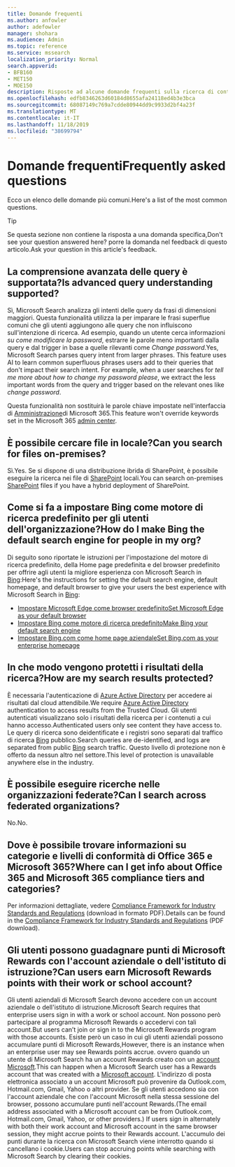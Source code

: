 ```yaml
---
title: Domande frequenti
ms.author: anfowler
author: adefowler
manager: shohara
ms.audience: Admin
ms.topic: reference
ms.service: mssearch
localization_priority: Normal
search.appverid:
- BFB160
- MET150
- MOE150
description: Risposte ad alcune domande frequenti sulla ricerca di contenuti nell'organizzazione e su Microsoft Search
ms.openlocfilehash: edfb8346263d60184d8655afa24118ed4b3e3bca
ms.sourcegitcommit: 68087149c769a7cdde80944dd9c9933d2bf4a23f
ms.translationtype: MT
ms.contentlocale: it-IT
ms.lasthandoff: 11/18/2019
ms.locfileid: "38699794"
---
```

# <a name="frequently-asked-questions"></a><span data-ttu-id="e3645-103">Domande frequenti</span><span class="sxs-lookup"><span data-stu-id="e3645-103">Frequently asked questions</span></span>

<span data-ttu-id="e3645-104">Ecco un elenco delle domande più comuni.</span><span class="sxs-lookup"><span data-stu-id="e3645-104">Here's a list of the most common questions.</span></span>

> [!TIP]
> <span data-ttu-id="e3645-105">Se questa sezione non contiene la risposta a una domanda specifica,</span><span class="sxs-lookup"><span data-stu-id="e3645-105">Don't see your question answered here?</span></span> <span data-ttu-id="e3645-106">porre la domanda nel feedback di questo articolo.</span><span class="sxs-lookup"><span data-stu-id="e3645-106">Ask your question in this article's feedback.</span></span>

## <a name="is-advanced-query-understanding-supported"></a><span data-ttu-id="e3645-107">La comprensione avanzata delle query è supportata?</span><span class="sxs-lookup"><span data-stu-id="e3645-107">Is advanced query understanding supported?</span></span>

<span data-ttu-id="e3645-p102">Sì, Microsoft Search analizza gli intenti delle query da frasi di dimensioni maggiori. Questa funzionalità utilizza Ia per imparare le frasi superflue comuni che gli utenti aggiungono alle query che non influiscono sull'intenzione di ricerca. Ad esempio, quando un utente cerca informazioni *su come modificare la password*, estrarre le parole meno importanti dalla query e dal trigger in base a quelle rilevanti come *Change password*.</span><span class="sxs-lookup"><span data-stu-id="e3645-p102">Yes, Microsoft Search parses query intent from larger phrases. This feature uses AI to learn common superfluous phrases users add to their queries that don't impact their search intent. For example, when a user searches for *tell me more about how to change my password please*, we extract the less important words from the query and trigger based on the relevant ones like *change password*.</span></span>
  
<span data-ttu-id="e3645-111">Questa funzionalità non sostituirà le parole chiave impostate nell'interfaccia di [Amministrazione](https://admin.microsoft.com)di Microsoft 365.</span><span class="sxs-lookup"><span data-stu-id="e3645-111">This feature won't override keywords set in the Microsoft 365 [admin center](https://admin.microsoft.com).</span></span>
  
## <a name="can-you-search-for-files-on-premises"></a><span data-ttu-id="e3645-112">È possibile cercare file in locale?</span><span class="sxs-lookup"><span data-stu-id="e3645-112">Can you search for files on-premises?</span></span>

<span data-ttu-id="e3645-113">Sì.</span><span class="sxs-lookup"><span data-stu-id="e3645-113">Yes.</span></span> <span data-ttu-id="e3645-114">Se si dispone di una distribuzione ibrida di SharePoint, è possibile eseguire la ricerca nei file di [SharePoint](http://sharepoint.com/) locali.</span><span class="sxs-lookup"><span data-stu-id="e3645-114">You can search on-premises [SharePoint](http://sharepoint.com/) files if you have a hybrid deployment of SharePoint.</span></span>
  
## <a name="how-do-i-make-bing-the-default-search-engine-for-people-in-my-org"></a><span data-ttu-id="e3645-115">Come si fa a impostare Bing come motore di ricerca predefinito per gli utenti dell'organizzazione?</span><span class="sxs-lookup"><span data-stu-id="e3645-115">How do I make Bing the default search engine for people in my org?</span></span>

<span data-ttu-id="e3645-116">Di seguito sono riportate le istruzioni per l'impostazione del motore di ricerca predefinito, della Home page predefinita e del browser predefinito per offrire agli utenti la migliore esperienza con Microsoft Search in [Bing](https://Bing.com):</span><span class="sxs-lookup"><span data-stu-id="e3645-116">Here's the instructions for setting the default search engine, default homepage, and default browser to give your users the best experience with Microsoft Search in [Bing](https://Bing.com):</span></span>

- [<span data-ttu-id="e3645-117">Impostare Microsoft Edge come browser predefinito</span><span class="sxs-lookup"><span data-stu-id="e3645-117">Set Microsoft Edge as your default browser</span></span>](set-default-browser.md)
- [<span data-ttu-id="e3645-118">Impostare Bing come motore di ricerca predefinito</span><span class="sxs-lookup"><span data-stu-id="e3645-118">Make Bing your default search engine</span></span>](set-default-search-engine.md)
- [<span data-ttu-id="e3645-119">Impostare Bing.com come home page aziendale</span><span class="sxs-lookup"><span data-stu-id="e3645-119">Set Bing.com as your enterprise homepage</span></span>](set-default-homepage.md)

  
## <a name="how-are-my-search-results-protected"></a><span data-ttu-id="e3645-120">In che modo vengono protetti i risultati della ricerca?</span><span class="sxs-lookup"><span data-stu-id="e3645-120">How are my search results protected?</span></span>

<span data-ttu-id="e3645-121">È necessaria l'autenticazione di [Azure Active Directory](https://docs.microsoft.com/azure/active-directory/) per accedere ai risultati dal cloud attendibile.</span><span class="sxs-lookup"><span data-stu-id="e3645-121">We require [Azure Active Directory](https://docs.microsoft.com/azure/active-directory/) authentication to access results from the Trusted Cloud.</span></span> <span data-ttu-id="e3645-122">Gli utenti autenticati visualizzano solo i risultati della ricerca per i contenuti a cui hanno accesso.</span><span class="sxs-lookup"><span data-stu-id="e3645-122">Authenticated users only see content they have access to.</span></span> <span data-ttu-id="e3645-123">Le query di ricerca sono deidentificate e i registri sono separati dal traffico di ricerca [Bing](https://Bing.com) pubblico.</span><span class="sxs-lookup"><span data-stu-id="e3645-123">Search queries are de-identified, and logs are separated from public [Bing](https://Bing.com) search traffic.</span></span> <span data-ttu-id="e3645-124">Questo livello di protezione non è offerto da nessun altro nel settore.</span><span class="sxs-lookup"><span data-stu-id="e3645-124">This level of protection is unavailable anywhere else in the industry.</span></span>

## <a name="can-i-search-across-federated-organizations"></a><span data-ttu-id="e3645-125">È possibile eseguire ricerche nelle organizzazioni federate?</span><span class="sxs-lookup"><span data-stu-id="e3645-125">Can I search across federated organizations?</span></span>

<span data-ttu-id="e3645-126">No.</span><span class="sxs-lookup"><span data-stu-id="e3645-126">No.</span></span>

## <a name="where-can-i-get-info-about-office-365-and-microsoft-365-compliance-tiers-and-categories"></a><span data-ttu-id="e3645-127">Dove è possibile trovare informazioni su categorie e livelli di conformità di Office 365 e Microsoft 365?</span><span class="sxs-lookup"><span data-stu-id="e3645-127">Where can I get info about Office 365 and Microsoft 365 compliance tiers and categories?</span></span>

<span data-ttu-id="e3645-128">Per informazioni dettagliate, vedere [Compliance Framework for Industry Standards and Regulations](https://download.microsoft.com/download/B/2/7/B27B3EF3-8849-4C18-8BA4-5AD755728620/Compliance%20Framework_customer%20guidance.pdf) (download in formato PDF).</span><span class="sxs-lookup"><span data-stu-id="e3645-128">Details can be found in the [Compliance Framework for Industry Standards and Regulations](https://download.microsoft.com/download/B/2/7/B27B3EF3-8849-4C18-8BA4-5AD755728620/Compliance%20Framework_customer%20guidance.pdf) (PDF download).</span></span>

## <a name="can-users-earn-microsoft-rewards-points-with-their-work-or-school-account"></a><span data-ttu-id="e3645-129">Gli utenti possono guadagnare punti di Microsoft Rewards con l'account aziendale o dell'istituto di istruzione?</span><span class="sxs-lookup"><span data-stu-id="e3645-129">Can users earn Microsoft Rewards points with their work or school account?</span></span>

<span data-ttu-id="e3645-130">Gli utenti aziendali di Microsoft Search devono accedere con un account aziendale o dell'istituto di istruzione.</span><span class="sxs-lookup"><span data-stu-id="e3645-130">Microsoft Search requires that enterprise users sign in with a work or school account.</span></span> <span data-ttu-id="e3645-131">Non possono però partecipare al programma Microsoft Rewards o accedervi con tali account.</span><span class="sxs-lookup"><span data-stu-id="e3645-131">But users can’t join or sign in to the Microsoft Rewards program with those accounts.</span></span> <span data-ttu-id="e3645-132">Esiste però un caso in cui gli utenti aziendali possono accumulare punti di Microsoft Rewards,</span><span class="sxs-lookup"><span data-stu-id="e3645-132">However, there is an instance when an enterprise user may see Rewards points accrue.</span></span> <span data-ttu-id="e3645-133">ovvero quando un utente di Microsoft Search ha un account Rewards creato con un <a href="https://www.microsoft.com/welcome?rtc=1">account Microsoft</a>.</span><span class="sxs-lookup"><span data-stu-id="e3645-133">This can happen when a Microsoft Search user has a Rewards account that was created with a <a href="https://www.microsoft.com/welcome?rtc=1">Microsoft account</a>.</span></span> <span data-ttu-id="e3645-134">L'indirizzo di posta elettronica associato a un account Microsoft può provenire da Outlook.com, Hotmail.com, Gmail, Yahoo o altri provider. Se gli utenti accedono sia con l'account aziendale che con l'account Microsoft nella stessa sessione del browser, possono accumulare punti nell'account Rewards.</span><span class="sxs-lookup"><span data-stu-id="e3645-134">(The email address associated with a Microsoft account can be from Outlook.com, Hotmail.com, Gmail, Yahoo, or other providers.) If users sign in alternately with both their work account and Microsoft account in the same browser session, they might accrue points to their Rewards account.</span></span> <span data-ttu-id="e3645-135">L'accumulo dei punti durante la ricerca con Microsoft Search viene interrotto quando si cancellano i cookie.</span><span class="sxs-lookup"><span data-stu-id="e3645-135">Users can stop accruing points while searching with Microsoft Search by clearing their cookies.</span></span> 

